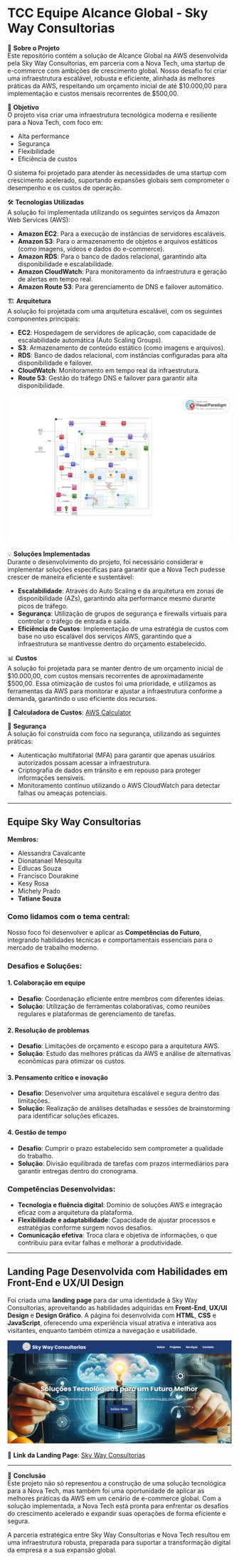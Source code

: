 # TCC Equipe Alcance Global - Sky Way Consultorias 

📖 **Sobre o Projeto**  
Este repositório contém a solução de Alcance Global na AWS desenvolvida pela Sky Way Consultorias, em parceria com a Nova Tech, uma startup de e-commerce com ambições de crescimento global. Nosso desafio foi criar uma infraestrutura escalável, robusta e eficiente, alinhada às melhores práticas da AWS, respeitando um orçamento inicial de até $10.000,00 para implementação e custos mensais recorrentes de $500,00.

🚀 **Objetivo**  
O projeto visa criar uma infraestrutura tecnológica moderna e resiliente para a Nova Tech, com foco em:

- Alta performance  
- Segurança  
- Flexibilidade  
- Eficiência de custos  

O sistema foi projetado para atender às necessidades de uma startup com crescimento acelerado, suportando expansões globais sem comprometer o desempenho e os custos de operação.

🛠️ **Tecnologias Utilizadas**  
A solução foi implementada utilizando os seguintes serviços da Amazon Web Services (AWS):

- **Amazon EC2**: Para a execução de instâncias de servidores escaláveis.  
- **Amazon S3**: Para o armazenamento de objetos e arquivos estáticos (como imagens, vídeos e dados do e-commerce).  
- **Amazon RDS**: Para o banco de dados relacional, garantindo alta disponibilidade e escalabilidade.  
- **Amazon CloudWatch**: Para monitoramento da infraestrutura e geração de alertas em tempo real.  
- **Amazon Route 53**: Para gerenciamento de DNS e failover automático.  

🏗️ **Arquitetura**  
A solução foi projetada com uma arquitetura escalável, com os seguintes componentes principais:

- **EC2**: Hospedagem de servidores de aplicação, com capacidade de escalabilidade automática (Auto Scaling Groups).  
- **S3**: Armazenamento de conteúdo estático (como imagens e arquivos).  
- **RDS**: Banco de dados relacional, com instâncias configuradas para alta disponibilidade e failover.  
- **CloudWatch**: Monitoramento em tempo real da infraestrutura.  
- **Route 53**: Gestão do tráfego DNS e failover para garantir alta disponibilidade.  

![Diagrama da Arquitetura do Projeto](./sky%20way%20consultoria/imgs/estrutura.png)  

 
💡 **Soluções Implementadas**  
Durante o desenvolvimento do projeto, foi necessário considerar e implementar soluções específicas para garantir que a Nova Tech pudesse crescer de maneira eficiente e sustentável:

- **Escalabilidade**: Através do Auto Scaling e da arquitetura em zonas de disponibilidade (AZs), garantindo alta performance mesmo durante picos de tráfego.  
- **Segurança**: Utilização de grupos de segurança e firewalls virtuais para controlar o tráfego de entrada e saída.  
- **Eficiência de Custos**: Implementação de uma estratégia de custos com base no uso escalável dos serviços AWS, garantindo que a infraestrutura se mantivesse dentro do orçamento estabelecido.  

📊 **Custos**  
A solução foi projetada para se manter dentro de um orçamento inicial de $10.000,00, com custos mensais recorrentes de aproximadamente $500,00. Essa otimização de custos foi uma prioridade, e utilizamos as ferramentas da AWS para monitorar e ajustar a infraestrutura conforme a demanda, garantindo o uso eficiente dos recursos.

🔗 **Calculadora de Custos**: [AWS Calculator](https://calculator.aws/#/estimate?id=da29287fceea938bcd5e6eb0e89faf58c9065720) 

🔐 **Segurança**  
A solução foi construída com foco na segurança, utilizando as seguintes práticas:

- Autenticação multifatorial (MFA) para garantir que apenas usuários autorizados possam acessar a infraestrutura.  
- Criptografia de dados em trânsito e em repouso para proteger informações sensíveis.  
- Monitoramento contínuo utilizando o AWS CloudWatch para detectar falhas ou ameaças potenciais.  

---

## **Equipe Sky Way Consultorias**

**Membros:**  
- Alessandra Cavalcante  
- Dionatanael Mesquita  
- Edlucas Souza  
- Francisco Dourakine  
- Kesy Rosa  
- Michely Prado  
- **Tatiane Souza**  

### Como lidamos com o tema central:  
Nosso foco foi desenvolver e aplicar as **Competências do Futuro**, integrando habilidades técnicas e comportamentais essenciais para o mercado de trabalho moderno.

### Desafios e Soluções:

#### 1. Colaboração em equipe  
- **Desafio**: Coordenação eficiente entre membros com diferentes ideias.  
- **Solução**: Utilização de ferramentas colaborativas, como reuniões regulares e plataformas de gerenciamento de tarefas.  

#### 2. Resolução de problemas  
- **Desafio**: Limitações de orçamento e escopo para a arquitetura AWS.  
- **Solução**: Estudo das melhores práticas da AWS e análise de alternativas econômicas para otimizar os custos.  

#### 3. Pensamento crítico e inovação  
- **Desafio**: Desenvolver uma arquitetura escalável e segura dentro das limitações.  
- **Solução**: Realização de análises detalhadas e sessões de brainstorming para identificar soluções eficazes.  

#### 4. Gestão de tempo  
- **Desafio**: Cumprir o prazo estabelecido sem comprometer a qualidade do trabalho.  
- **Solução**: Divisão equilibrada de tarefas com prazos intermediários para garantir entregas dentro do cronograma.  

### Competências Desenvolvidas:

- **Tecnologia e fluência digital**: Domínio de soluções AWS e integração eficaz com a arquitetura da plataforma.  
- **Flexibilidade e adaptabilidade**: Capacidade de ajustar processos e estratégias conforme surgem novos desafios.  
- **Comunicação efetiva**: Troca clara e objetiva de informações, o que contribuiu para evitar falhas e melhorar a produtividade.  

---

## **Landing Page Desenvolvida com Habilidades em Front-End e UX/UI Design**

Foi criada uma **landing page** para dar uma identidade à Sky Way Consultorias, aproveitando as habilidades adquiridas em **Front-End**, **UX/UI Design** e **Design Gráfico**. A página foi desenvolvida com **HTML**, **CSS** e **JavaScript**, oferecendo uma experiência visual atrativa e interativa aos visitantes, enquanto também otimiza a navegação e usabilidade.  

![Imagem da Landing Page do Projeto](./sky%20way%20consultoria/imgs/landing%20page.png)  

🔗 **Link da Landing Page**: [Sky Way Consultorias](https://sowza82.github.io/skyway_consultoria-EDN/)  

---

📜 **Conclusão**  
Este projeto não só representou a construção de uma solução tecnológica para a Nova Tech, mas também foi uma oportunidade de aplicar as melhores práticas da AWS em um cenário de e-commerce global. Com a solução implementada, a Nova Tech está pronta para enfrentar os desafios do crescimento acelerado e expandir suas operações de forma eficiente e segura.

A parceria estratégica entre Sky Way Consultorias e Nova Tech resultou em uma infraestrutura robusta, preparada para suportar a transformação digital da empresa e a sua expansão global.  
